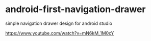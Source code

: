 # android-first-navigation-drawer
simple navigation drawer design for android studio

https://www.youtube.com/watch?v=mN6kM_1M0cY
